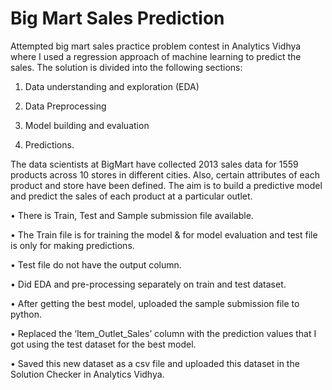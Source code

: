 # Big Mart Sales Prediction

Attempted big mart sales practice problem contest in Analytics Vidhya where I used a regression approach of machine learning to predict the sales. 
The solution is divided into the following sections:

1. Data understanding and exploration (EDA)

2. Data Preprocessing

3. Model building and evaluation

4. Predictions.

The data scientists at BigMart have collected 2013 sales data for 1559 products across 10 stores in different cities. Also, certain attributes of each product and store have been defined. The aim is to build a predictive model and predict the sales of each product at a particular outlet.

• There is Train, Test and Sample submission file available. 

• The Train file is for training the model & for model evaluation and test file is only for making predictions.

• Test file do not have the output column.  

• Did EDA and pre-processing separately on train and test dataset.

• After getting the best model, uploaded the sample submission file to python.

• Replaced the ‘Item_Outlet_Sales’ column with the prediction values that I got using the test dataset for the best model.

• Saved this new dataset as a csv file and uploaded this dataset in the Solution Checker in Analytics Vidhya.
